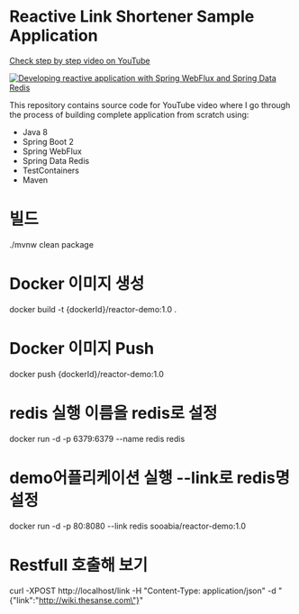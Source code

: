 # Reactive Link Shortener Sample Application

[Check step by step video on YouTube](https://www.youtube.com/watch?v=J9jQoFiP41A)

[![Developing reactive application with Spring WebFlux and Spring Data Redis](https://img.youtube.com/vi/KrxXdnCxiFg/0.jpg)](https://www.youtube.com/watch?v=KrxXdnCxiFg)

This repository contains source code for YouTube video where I go through the process of building complete application
from scratch using:

- Java 8
- Spring Boot 2
- Spring WebFlux
- Spring Data Redis
- TestContainers
- Maven


# 빌드
./mvnw clean package

# Docker 이미지 생성
docker build -t {dockerId}/reactor-demo:1.0 .

# Docker 이미지 Push
docker push {dockerId}/reactor-demo:1.0

# redis 실행 이름을 redis로 설정
docker run -d -p 6379:6379 --name redis redis

# demo어플리케이션 실행 --link로 redis명 설정
docker run -d -p 80:8080 --link redis sooabia/reactor-demo:1.0

# Restfull 호출해 보기
curl -XPOST http://localhost/link -H "Content-Type: application/json" -d "{\"link\":\"http://wiki.thesanse.com\"}"
